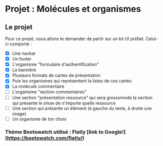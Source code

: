 # Projet : Molécules et organismes
  
## Le projet
Pour ce projet, nous allons te demander de partir sur un kit UI préfait. Celui-ci comporte :

- [x] Une navbar
- [x] Un footer
- [x] L'organisme "formulaire d'authentification"
- [x] La bannière
- [x] Plusieurs formats de cartes de présentation
- [x] Puis les organismes qui représentent la listes de ces cartes
- [x] La molécule commentaire
- [ ] L'organisme "section commentaires"
- [ ]  Une section "présentation ressource" qui sera grossomodo la section qui présente le show de n'importe quelle ressource
- [ ] Une section qui présente un élément (à gauche du texte, à droite une image)
- [ ] Un organisme de ton choix

### Thème Bootswatch utilisé : Flatly [link to Google!] (https://bootswatch.com/flatly/)
